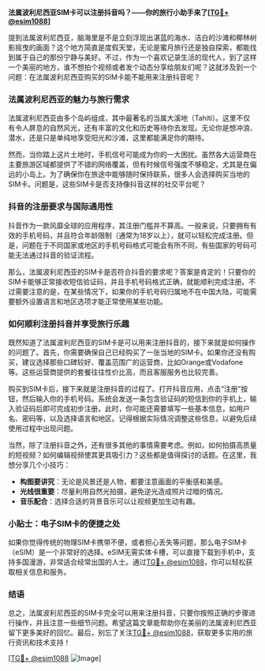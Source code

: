 **法属波利尼西亚SIM卡可以注册抖音吗？——你的旅行小助手来了[[TG💪+ @esim1088](https://t.me/s/esim1088)]**

提到法属波利尼西亚，脑海里是不是立刻浮现出湛蓝的海水、洁白的沙滩和椰林树影摇曳的画面？这个地方简直是度假天堂，无论是蜜月旅行还是独自探索，都能找到属于自己的那份宁静与美好。不过，作为一个喜欢记录生活的现代人，到了这样一个美丽的地方，谁不想拍个视频或者发个动态分享给朋友们呢？这就涉及到一个问题：在法属波利尼西亚购买的SIM卡能不能用来注册抖音呢？

### 法属波利尼西亚的魅力与旅行需求

法属波利尼西亚由多个岛屿组成，其中最著名的当属大溪地（Tahiti）。这里不仅有令人屏息的自然风光，还有丰富的文化和历史等待你去发现。无论你是想冲浪、潜水，还是只是单纯地享受阳光和沙滩，这里都能满足你的期待。

然而，当你踏上这片土地时，手机信号可能成为你的一大困扰。虽然各大运营商在主要旅游区域都提供了不错的网络覆盖，但有时候信号强度不够稳定，尤其是在偏远的小岛上。为了确保你在旅途中能够随时保持联系，很多人会选择购买当地的SIM卡。问题是，这些SIM卡是否支持像抖音这样的社交平台呢？

### 抖音的注册要求与国际通用性

抖音作为一款风靡全球的应用程序，其注册门槛并不算高。一般来说，只要拥有有效的手机号码，并且符合年龄限制（通常为18岁以上），就可以轻松完成注册。但是，问题在于不同国家或地区的手机号码格式可能会有所不同，有些国家的号码可能无法通过抖音的验证流程。

那么，法属波利尼西亚的SIM卡是否符合抖音的要求呢？答案是肯定的！只要你的SIM卡能够正常接收短信验证码，并且手机号码格式正确，就能顺利完成注册。不过需要注意的是，在某些情况下，如果你的手机号码归属地不在中国大陆，可能需要额外设置语言和地区选项才能正常使用某些功能。

### 如何顺利注册抖音并享受旅行乐趣

既然知道了法属波利尼西亚的SIM卡是可以用来注册抖音的，接下来就是如何操作的问题了。首先，你需要确保自己已经购买了一张当地的SIM卡。如果你还没有购买，建议选择那些口碑较好、覆盖范围广的运营商，比如Orange或Vodafone等。这些运营商提供的套餐往往性价比高，而且客服服务也比较完善。

购买到SIM卡后，接下来就是注册抖音的过程了。打开抖音应用，点击“注册”按钮，然后输入你的手机号码。系统会发送一条包含验证码的短信到你的手机上，输入验证码后即可完成初步注册。此时，你可能还需要填写一些基本信息，如用户名、密码等，以及选择语言和地区。记得根据实际情况调整这些信息，以避免后续使用过程中出现问题。

当然，除了注册抖音之外，还有很多其他的事情需要考虑。例如，如何拍摄高质量的短视频？如何编辑视频使其更具吸引力？这些都是值得探讨的话题。在这里，我想分享几个小技巧：

- **构图要讲究**：无论是风景还是人物，都要注意画面的平衡感和美感。
- **光线很重要**：尽量利用自然光拍摄，避免逆光造成照片过暗的情况。
- **音乐配合**：选择合适的背景音乐可以让视频更加生动有趣。

### 小贴士：电子SIM卡的便捷之处

如果你觉得传统的物理SIM卡携带不便，或者担心丢失等问题，那么电子SIM卡（eSIM）是一个非常好的选择。eSIM无需实体卡槽，可以直接下载到手机中，支持多国漫游，非常适合经常出国的人士。通过[TG💪+ @esim1088](https://t.me/s/esim1088)，你可以轻松获取相关信息和服务。

### 结语

总之，法属波利尼西亚的SIM卡完全可以用来注册抖音，只要你按照正确的步骤进行操作，并且注意一些细节问题。希望这篇文章能帮助你在美丽的法属波利尼西亚留下更多美好的回忆。最后，别忘了关注[TG💪+ @esim1088](https://t.me/s/esim1088)，获取更多实用的旅行资讯和技术支持！

[[TG💪+ @esim1088](https://t.me/s/esim1088) ![Image](https://i.postimg.cc/4NQfJmqS/Snipaste-2025-05-13-00-14-12.png)]